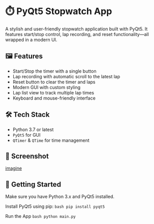 # ⏱️ PyQt5 Stopwatch App

A stylish and user-friendly stopwatch application built with PyQt5. It features start/stop control, lap recording, and reset functionality—all wrapped in a modern UI.

## 🖼️ Features

- Start/Stop the timer with a single button
- Lap recording with automatic scroll to the latest lap
- Reset button to clear the timer and laps
- Modern GUI with custom styling
- Lap list view to track multiple lap times
- Keyboard and mouse-friendly interface

## 🛠️ Tech Stack

- Python 3.7 or latest
- `PyQt5` for GUI
- `QTimer` & `QTime` for time management

## 📸 Screenshot

[imagine](app_UI_imagine/UI_imagine.png)

## 🚀 Getting Started
Make sure you have Python 3.x and PyQt5 installed.

Install PyQt5 using pip:
    ```bash
    pip install pyqt5
    ```

Run the App
    ```bash
    python main.py
    ```

